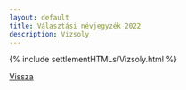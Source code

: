 ```yaml
---
layout: default
title: Választási névjegyzék 2022
description: Vizsoly
---
```


{% include settlementHTMLs/Vizsoly.html %}

[Vissza](../)